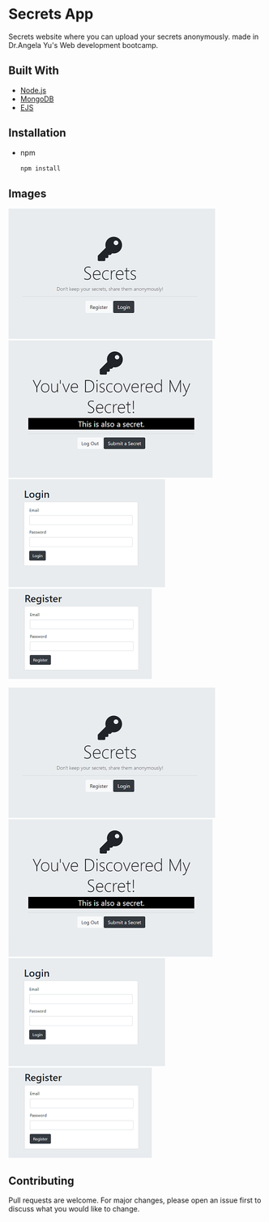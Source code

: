 # Secrets App

Secrets website where you can upload your secrets anonymously. made in Dr.Angela Yu's Web development bootcamp.

## Built With

* [Node.js](https://nodejs.org/en/)
* [MongoDB](https://www.mongodb.com/)
* [EJS](https://ejs.co/)



## Installation
* npm
    ```bash
    npm install
    ```


## Images
![Alt text](/images/homePage.PNG?raw=true "Title")
![Alt text](/images/secretPage.PNG?raw=true "Title")
![Alt text](/images/loginPage.PNG?raw=true "Title")
![Alt text](/images/registerPage.PNG?raw=true "Title")


![Home Page](/images/homePage.PNG?raw=true "Home Page")
![secret Page](/images/secretPage.PNG?raw=true "Secrets Page")
![Login Page](/images/loginPage.PNG?raw=true "Login Page")
![Register Page](/images/registerPage.PNG?raw=true "register Page")

## Contributing
Pull requests are welcome. For major changes, please open an issue first to discuss what you would like to change.
